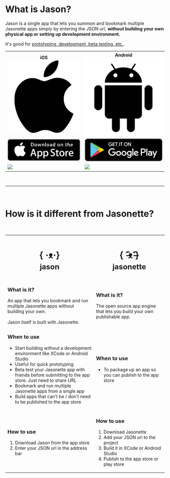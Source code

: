 # What is Jason?

Jason is a single app that lets you summon and bookmark multiple Jasonette apps simply by entering the JSON url, <b>without building your own physical app or setting up development environment.</b>

It's good for [prototyping, development, beta testing, etc.](#how-is-it-different-from-jasonette).
<br>

<table class='equalwidth center'>
	<tr>
    <th>iOS<br><img class='logo' src='../images/apple.png'></th>
    <th>Android<br><img class='logo' src='../images/android.png'></th>
  </tr>
  <tr>
    <td>
			<a href='https://itunes.apple.com/us/app/jason./id1095557868?mt=8'><img src='../images/appstore.png' class='download'></a>
    </td>
    <td>
      <a href='https://play.google.com/store/apps/details?id=com.jasonette.seed'><img src='../images/playstore.png' class='download'></a>
    </td>
  </tr>
  <tr>
    <td><img src='../images/jason-ios.gif'></td>
    <td><img src='../images/jason-android.gif'></td>
  </tr>
</table>

<br>

---

<br>

# How is it different from Jasonette?

<br>

<table class='equalwidth'>
	<tr>
		<th class='span6'><h1>{ ·ᴥ·}<br><small>jason</small></h1></th>
		<th class='span6'><h1>{ ˃̵̑ᴥ˂̵̑}<br><small>jasonette</small></h1></th>
	</tr>
	<tr>
		<td class='span6'><h3>What is it?</h3>An app that lets you bookmark and run multiple Jasonette apps without building your own.<br><br>Jason itself is built with Jasonette.</td>
		<td class='span6'><h3>What is it?</h3>The open source app engine that lets you build your own publishable app.</td>
	</tr>
	<tr>
		<td class='span6'>
			<h3>When to use</h3>
			<ul>
				<li>Start building without a development environment like XCode or Android Studio</li>
				<li>Useful for quick prototyping</li>
        <li>Beta test your Jasonette app with friends before submitting to the app store. Just need to share URL</li>
				<li>Bookmark and run multiple Jasonette apps from a single app</li>
				<li>Build apps that can't be / don't need to be published to the app store</li>
			</ul>
		</td>
		<td class='span6'>
			<h3>When to use</h3>
			<ul>
				<li>To package up an app so you can publish to the app store</li>
			</ul>
		</td>
	</tr>
	<tr>
		<td class='span6'>
			<h3>How to use</h3>
			<ol>
				<li>Download Jason from the app store</li>
				<li>Enter your JSON url in the address bar</li>
			</ol>
		</td>
		<td class='span6'>
			<h3>How to use</h3>
			<ol>
				<li>Download Jasonette</li>
				<li>Add your JSON url to the project</li>
				<li>Build it in XCode or Android Studio</li>
				<li>Publish to the app store or play store</li>
			</ol>
		</td>
	</tr>
</table>

<br>
